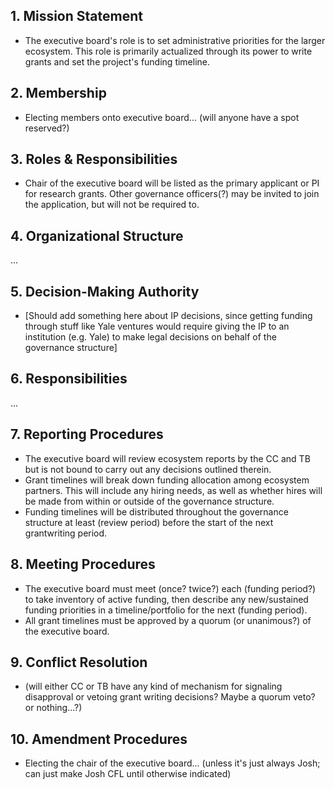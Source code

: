 ## 1. Mission Statement
- The executive board's role is to set administrative priorities for the larger ecosystem. This role is primarily actualized through its power to write grants and set the project's funding timeline. 

## 2. Membership
- Electing members onto executive board... (will anyone have a spot reserved?)

## 3. Roles & Responsibilities
- Chair of the executive board will be listed as the primary applicant or PI for research grants. Other governance officers(?) may be invited to join the application, but will not be required to.

## 4. Organizational Structure
...

## 5. Decision-Making Authority
- [Should add something here about IP decisions, since getting funding through stuff like Yale ventures would require giving the IP to an institution (e.g. Yale) to make legal decisions on behalf of the governance structure]

## 6. Responsibilities
...

## 7. Reporting Procedures
- The executive board will review ecosystem reports by the CC and TB but is not bound to carry out any decisions outlined therein.
- Grant timelines will break down funding allocation among ecosystem partners. This will include any hiring needs, as well as whether hires will be made from within or outside of the governance structure. 
- Funding timelines will be distributed throughout the governance structure at least (review period) before the start of the next grantwriting period.

## 8. Meeting Procedures
- The executive board must meet (once? twice?) each (funding period?) to take inventory of active funding, then describe any new/sustained funding priorities in a timeline/portfolio for the next (funding period). 
- All grant timelines must be approved by a quorum (or unanimous?) of the executive board.

## 9. Conflict Resolution
- (will either CC or TB have any kind of mechanism for signaling disapproval or vetoing grant writing decisions? Maybe a quorum veto? or nothing...?)

## 10. Amendment Procedures
- Electing the chair of the executive board... (unless it's just always Josh; can just make Josh CFL until otherwise indicated)